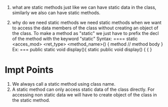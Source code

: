 1. what are static methods
just like we can have static data in the class, similarly we also can have static methods.

2. why do we need static methods
we need static methods when we want to access the data members of the class without creating an object of the class.
To make a method as "static" we just have to prefix the decl of the method with the keyword
"static"
Syntax:
====
static <acces_mod> <ret_type> <method_name>(<arg>)
{ method
// method body
}
Ex:
=== public static void display(){
static public void display() {
{
}

Impt Points
========

1. We always call a static method using class name.
2. A static method can only access static data of the class directly. For accessing non static
data we will have to create object of the class in the static method.
